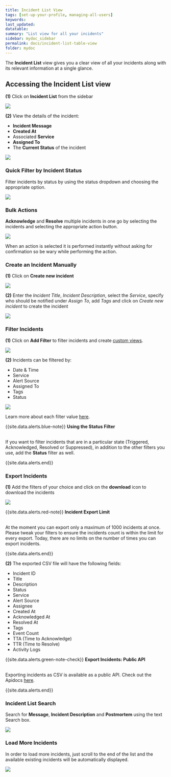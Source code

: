 ```yaml
---
title: Incident List View
tags: [set-up-your-profile, managing-all-users]
keywords: 
last_updated: 
datatable: 
summary: "List view for all your incidents"
sidebar: mydoc_sidebar
permalink: docs/incident-list-table-view
folder: mydoc
---
```


The **Incident List** view gives you a clear view of all your incidents along with its relevant information at a single glance. 

## Accessing the **Incident List** view

**(1)** Click on **Incident List** from the sidebar

![](images/incident_list_1.png)

**(2)** View the details of the incident:

- **Incident Message**
- **Created At**
- Associated **Service**
- **Assigned To**
- The **Current Status** of the incident

![](images/incident_list_2.png)

### Quick Filter by Incident Status

Filter incidents by status by using the status dropdown and choosing the appropriate option.

![](images/incident_list_3.png)

### Bulk Actions

**Acknowledge** and **Resolve** multiple incidents in one go by selecting the incidents and selecting the appropriate action button.

![](images/incident_list_4.png)

When an action is selected it is performed instantly without asking for confirmation so be wary while performing the action.

### Create an Incident Manually

**(1)** Click on **Create new incident** 

![](images/incident_list_5.png)

**(2)** Enter the *Incident Title*, *Incident Description*, select the *Service*, specify who should be notified under *Assign To*, add *Tags* and click on *Create new incident* to create the incident

![](images/incident_list_6.png)

### Filter Incidents

**(1)** Click on **Add Filter** to filter incidents and create [custom views](save-filter-view). 

![](images/incident_list_7.png)

**(2)** Incidents can be filtered by:
- Date & Time
- Service
- Alert Source
- Assigned To
- Tags
- Status

![](images/incident_list_8.png)

Learn more about each filter value [here](filter-incidents).

{{site.data.alerts.blue-note}}
<b>Using the Status Filter</b><br/><br/>
<p>If you want to filter incidents that are in a particular state (Triggered, Acknowledged, Resolved or Suppressed), in addition to the other filters you use, add the <b>Status</b> filter as well.</p>
{{site.data.alerts.end}}

### Export Incidents

**(1)** Add the filters of your choice and click on the **download** icon to download the incidents

![](images/incident_list_9.png)

{{site.data.alerts.red-note}}
<b>Incident Export Limit</b><br/><br/>
<p>At the moment you can export only a maximum of 1000 incidents at once. Please tweak your filters to ensure the incidents count is within the limit for every export. Today, there are no limits on the number of times you can export incidents.</p>
{{site.data.alerts.end}}

**(2)** The exported CSV file will have the following fields:

- Incident ID
- Title
- Description
- Status
- Service
- Alert Source
- Assignee
- Created At
- Acknowledged At
- Resolved At
- Tags
- Event Count
- TTA (Time to Acknowledge)
- TTR (Time to Resolve)
- Activity Logs


{{site.data.alerts.green-note-check}}
<b>Export Incidents: Public API</b><br/><br/>
<p>Exporting incidents as CSV is available as a public API. Check out the Apidocs <a href="https://apidocs.squadcast.com/#3d00d5c6-6b9b-410c-a11b-0da72c60d419" target="_blank">here</a>.</p>
{{site.data.alerts.end}}

### Incident List Search

Search for **Message**, **Incident Description** and **Postmortem** using the text Search box.

![](images/incident_list_10.png)

### Load More Incidents

In order to load more incidents, just scroll to the end of the list and the available existing incidents will be automatically displayed.

![](images/incident_list_11.png)